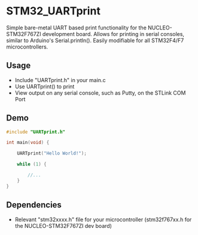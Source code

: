 # STM32_UARTprint
Simple bare-metal UART based print functionality for the NUCLEO-STM32F767ZI development board.
Allows for printing in serial consoles, similar to Arduino's Serial.println(). Easily modifiable for all STM32F4/F7 microcontrollers.
## Usage
* Include "UARTprint.h" in your main.c
* Use UARTprint() to print 
* View output on any serial console, such as Putty, on the STLink COM Port
## Demo
```c
#include "UARTprint.h"

int main(void) {

	UARTprint("Hello World!");

	while (1) {

		//...
	}
}
```
## Dependencies
* Relevant "stm32xxxx.h" file for your microcontroller (stm32f767xx.h for the NUCLEO-STM32F767ZI dev board)

